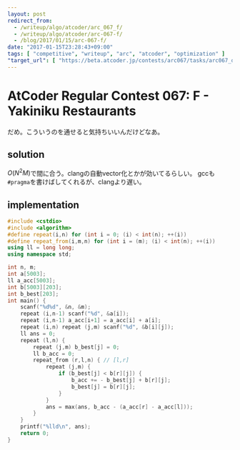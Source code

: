 ```yaml
---
layout: post
redirect_from:
  - /writeup/algo/atcoder/arc_067_f/
  - /writeup/algo/atcoder/arc-067-f/
  - /blog/2017/01/15/arc-067-f/
date: "2017-01-15T23:28:43+09:00"
tags: [ "competitive", "writeup", "arc", "atcoder", "optimization" ]
"target_url": [ "https://beta.atcoder.jp/contests/arc067/tasks/arc067_d" ]
---
```


# AtCoder Regular Contest 067: F - Yakiniku Restaurants

だめ。こういうのを通せると気持ちいいんだけどなあ。

## solution

$O(N^2M)$で間に合う。clangの自動vector化とかが効いてるらしい。
gccも`#pragma`を書けばしてくれるが、clangより遅い。

## implementation

``` c++
#include <cstdio>
#include <algorithm>
#define repeat(i,n) for (int i = 0; (i) < int(n); ++(i))
#define repeat_from(i,m,n) for (int i = (m); (i) < int(n); ++(i))
using ll = long long;
using namespace std;

int n, m;
int a[5003];
ll a_acc[5003];
int b[5003][203];
int b_best[203];
int main() {
    scanf("%d%d", &n, &m);
    repeat (i,n-1) scanf("%d", &a[i]);
    repeat (i,n-1) a_acc[i+1] = a_acc[i] + a[i];
    repeat (i,n) repeat (j,m) scanf("%d", &b[i][j]);
    ll ans = 0;
    repeat (l,n) {
        repeat (j,m) b_best[j] = 0;
        ll b_acc = 0;
        repeat_from (r,l,n) { // [l,r]
            repeat (j,m) {
                if (b_best[j] < b[r][j]) {
                    b_acc += - b_best[j] + b[r][j];
                    b_best[j] = b[r][j];
                }
            }
            ans = max(ans, b_acc - (a_acc[r] - a_acc[l]));
        }
    }
    printf("%lld\n", ans);
    return 0;
}
```
